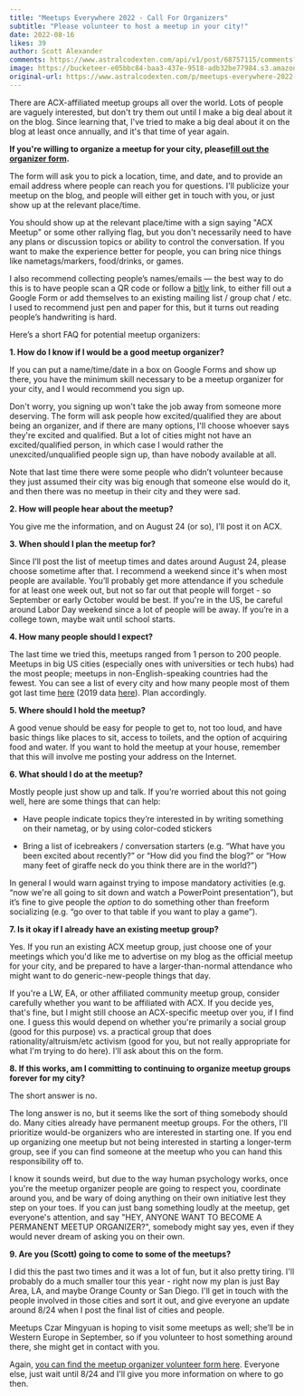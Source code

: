 ```yaml
---
title: "Meetups Everywhere 2022 - Call For Organizers"
subtitle: "Please volunteer to host a meetup in your city!"
date: 2022-08-16
likes: 39
author: Scott Alexander
comments: https://www.astralcodexten.com/api/v1/post/68757115/comments?&all_comments=true
image: https://bucketeer-e05bbc84-baa3-437e-9518-adb32be77984.s3.amazonaws.com/public/images/296c0900-1f71-46b4-99c2-33702e3e061d_1000x667.jpeg
original-url: https://www.astralcodexten.com/p/meetups-everywhere-2022-call-for
---
```

There are ACX-affiliated meetup groups all over the world. Lots of people are vaguely interested, but don't try them out until I make a big deal about it on the blog. Since learning that, I've tried to make a big deal about it on the blog at least once annually, and it's that time of year again.

**If you're willing to organize a meetup for your city, please[fill out the organizer form](https://forms.gle/A5syGWpV1C59g4xf9).**

The form will ask you to pick a location, time, and date, and to provide an email address where people can reach you for questions. I'll publicize your meetup on the blog, and people will either get in touch with you, or just show up at the relevant place/time. 

You should show up at the relevant place/time with a sign saying "ACX Meetup" or some other rallying flag, but you don't necessarily need to have any plans or discussion topics or ability to control the conversation. If you want to make the experience better for people, you can bring nice things like nametags/markers, food/drinks, or games.

I also recommend collecting people’s names/emails — the best way to do this is to have people scan a QR code or follow a [bitly](https://bitly.com/) link, to either fill out a Google Form or add themselves to an existing mailing list / group chat / etc. I used to recommend just pen and paper for this, but it turns out reading people’s handwriting is hard.

Here’s a short FAQ for potential meetup organizers:

**1\. How do I know if I would be a good meetup organizer?**

If you can put a name/time/date in a box on Google Forms and show up there, you have the minimum skill necessary to be a meetup organizer for your city, and I would recommend you sign up.

Don't worry, you signing up won't take the job away from someone more deserving. The form will ask people how excited/qualified they are about being an organizer, and if there are many options, I'll choose whoever says they're excited and qualified. But a lot of cities might not have an excited/qualified person, in which case I would rather the unexcited/unqualified people sign up, than have nobody available at all.

Note that last time there were some people who didn’t volunteer because they just assumed their city was big enough that someone else would do it, and then there was no meetup in their city and they were sad.

**2\. How will people hear about the meetup?**

You give me the information, and on August 24 (or so), I’ll post it on ACX.

**3\. When should I plan the meetup for?**

Since I’ll post the list of meetup times and dates around August 24, please choose sometime after that. I recommend a weekend since it's when most people are available. You’ll probably get more attendance if you schedule for at least one week out, but not so far out that people will forget - so September or early October would be best. If you're in the US, be careful around Labor Day weekend since a lot of people will be away. If you’re in a college town, maybe wait until school starts.

**4\. How many people should I expect?**

The last time we tried this, meetups ranged from 1 person to 200 people. Meetups in big US cities (especially ones with universities or tech hubs) had the most people; meetups in non-English-speaking countries had the fewest. You can see a list of every city and how many people most of them got last time [here](https://docs.google.com/spreadsheets/d/1x8qBfv-z2gm3_P6AS69TwpvCcbdmhC2HXxkTJOa5UbE/edit#gid=0) (2019 data [here](https://docs.google.com/spreadsheets/d/1MmRNJVvnRNJ-jDVGQj1fI-eCuibn1PdipMxqC3nK-KQ/edit#gid=0)). Plan accordingly.

**5\. Where should I hold the meetup?**

A good venue should be easy for people to get to, not too loud, and have basic things like places to sit, access to toilets, and the option of acquiring food and water. If you want to hold the meetup at your house, remember that this will involve me posting your address on the Internet.

**6\. What should I do at the meetup?**

Mostly people just show up and talk. If you’re worried about this not going well, here are some things that can help:

  * Have people indicate topics they’re interested in by writing something on their nametag, or by using color-coded stickers

  * Bring a list of icebreakers / conversation starters (e.g. “What have you been excited about recently?” or “How did you find the blog?” or “How many feet of giraffe neck do you think there are in the world?”)




In general I would warn against trying to impose mandatory activities (e.g. “now we're all going to sit down and watch a PowerPoint presentation”), but it’s fine to give people the _option_ to do something other than freeform socializing (e.g. “go over to that table if you want to play a game”).

**7\. Is it okay if I already have an existing meetup group?**

Yes. If you run an existing ACX meetup group, just choose one of your meetings which you'd like me to advertise on my blog as the official meetup for your city, and be prepared to have a larger-than-normal attendance who might want to do generic-new-people things that day.

If you're a LW, EA, or other affiliated community meetup group, consider carefully whether you want to be affiliated with ACX. If you decide yes, that's fine, but I might still choose an ACX-specific meetup over you, if I find one. I guess this would depend on whether you're primarily a social group (good for this purpose) vs. a practical group that does rationality/altruism/etc activism (good for you, but not really appropriate for what I'm trying to do here). I'll ask about this on the form.

**8\. If this works, am I committing to continuing to organize meetup groups forever for my city?**

The short answer is no.

The long answer is no, but it seems like the sort of thing somebody should do. Many cities already have permanent meetup groups. For the others, I'll prioritize would-be organizers who are interested in starting one. If you end up organizing one meetup but not being interested in starting a longer-term group, see if you can find someone at the meetup who you can hand this responsibility off to.

I know it sounds weird, but due to the way human psychology works, once you're the meetup organizer people are going to respect you, coordinate around you, and be wary of doing anything on their own initiative lest they step on your toes. If you can just bang something loudly at the meetup, get everyone's attention, and say "HEY, ANYONE WANT TO BECOME A PERMANENT MEETUP ORGANIZER?", somebody might say yes, even if they would never dream of asking you on their own.

**9\. Are you (Scott) going to come to some of the meetups?**

I did this the past two times and it was a lot of fun, but it also pretty tiring. I'll probably do a much smaller tour this year - right now my plan is just Bay Area, LA, and maybe Orange County or San Diego. I'll get in touch with the people involved in those cities and sort it out, and give everyone an update around 8/24 when I post the final list of cities and people.

Meetups Czar Mingyuan is hoping to visit some meetups as well; she’ll be in Western Europe in September, so if you volunteer to host something around there, she might get in contact with you.

Again, [you can find the meetup organizer volunteer form here](https://forms.gle/A5syGWpV1C59g4xf9). Everyone else, just wait until 8/24 and I'll give you more information on where to go then.
